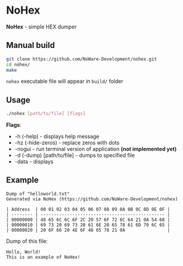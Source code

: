 # NoHex
__NoHex__ - simple HEX dumper

## Manual build
``` sh
git clone https://github.com/NoWare-Development/nohex.git
cd nohex/
make
```

`nohex` executable file will appear in `build/` folder

## Usage
``` sh
./nohex [path/to/file] [flags]
```

__Flags__:
* -h (-help) - displays help message
* -hz (-hide-zeros) - replace zeros with dots
* -nogui - run terminal version of application __(not implemented yet)__
* -d (-dump) [path/to/file] - dumps to specified file
* -data - displays 

## Example
```
Dump of "helloworld.txt"
Generated via NoHex (https://github.com/NoWare-Development/nohex)

| Address  | 00 01 02 03 04 05 06 07 08 09 0A 0B 0C 0D 0E 0F |
| -------- | ----------------------------------------------- |
| 00000000 | 48 65 6C 6C 6F 2C 20 57 6F 72 6C 64 21 0A 54 68 |
| 00000010 | 69 73 20 69 73 20 61 6E 20 65 78 61 6D 70 6C 65 |
| 00000020 | 20 6F 66 20 4E 6F 48 65 78 21 0A                |
```

Dump of this file:
```
Hello, World!
This is an example of NoHex!
```

